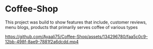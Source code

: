 # Coffee-Shop
 This project was build to show features that include, customer reviews, menu blogs, products  that primarily serves coffee of various types

https://github.com/Ayaali75/Coffee-Shop/assets/134296780/faa5c0c9-12bb-498f-8ae9-7881f2a6dcdd.mp4
